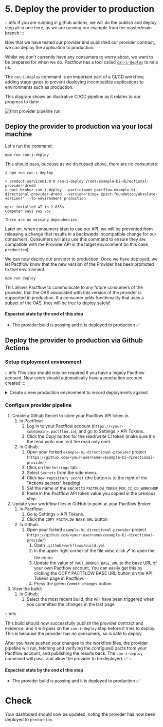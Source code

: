 # 5. Deploy the provider to production

:::info
If you are running in github actions, we will do the publish and deploy step all in one here, as we are running our example from the master/main branch
:::

Now that we have tested our provider and published our provider contract, we can deploy the application to production.

Whilst we don't currently have any consumers to worry about, we want to be prepared for when we do. Pactflow has a tool called [`can-i-deploy`](https://docs.pact.io/pact_broker/can_i_deploy) to help us.

The `can-i-deploy` command is an important part of a CI/CD workflow, adding stage gates to prevent deploying incompatible applications to environments such as production.

This diagram shows an illustrative CI/CD pipeline as it relates to our progress to date:

![first provider pipeline run](../../../../static/workshops/bi-directional/2-bi-directional-provider-pipeline-first-run.png)

## Deploy the provider to production via your local machine

Let's run the command:

`npm run can-i-deploy`

This should pass, because as we discussed above, there are no consumers:

```
$ npm run can-i-deploy

> product-service@1.0.0 can-i-deploy /root/example-bi-directional-provider-dredd
> pact-broker can-i-deploy --pacticipant pactflow-example-bi-directional-provider-dredd --version="$(npx @pact-foundation/absolute-version)" --to-environment production

npx: installed 47 in 2.835s
Computer says yes \o/

There are no missing dependencies
```

Later on, when consumers start to use our API, we will be prevented from releasing a change that results in a backwards incompatible change for our consumers. Consumers will also use this command to ensure they are compatible with the Provider API in the target environment (in this case, `production`).

We can now deploy our provider to production. Once we have deployed, we let Pactflow know that the new version of the Provider has been promoted to that environment:

`npm run deploy`

This allows Pactflow to communicate to any future consumers of the provider, that the OAS associated with this version of the provider is supported in production. If a consumer adds functionality that uses a subset of the OAS, they will be free to deploy safely!

#### Expected state by the end of this step

- The provider build is passing and it is deployed to production ✅
  
## Deploy the provider to production via Github Actions

### Setup deployment environment

:::info
This step should only be required if you have a legacy Pactflow account. New users should automatically have a production account created
:::

<details>
  <summary>Create a new production environment to record deployments against</summary>

  1. Log in to your Pactflow account (`https://<your-subdomain>.pactflow.io`), and go to Settings > Environments.
  2. Click Add Environment
  3. Enter `production` for the name and display name
  4. Check the "this is a production environment" checkbox
  5. Select the default team
  6. Click "Create"

</details>

### Configure provider pipeline

1. Create a Github Secret to store your Pactflow API token in.
   1. In Pactflow:
      1. Log in to your Pactflow account (`https://<your-subdomain>.pactflow.io`), and go to Settings > API Tokens.
      1. Click the Copy button for the read/write CI token (make sure it's the read _write_ one, not the read only one).
   1. In Github:
      1. Open your forked `example-bi-directional-provider` project (`https://github.com/<your-username>/example-bi-directional-provider`)
      1. Click on the `Settings` tab.
      1. Select `Secrets` from the side menu.
      1. Click `New repository secret` (the button is to the right of the "Actions secrets" heading)
      1. Set the name of the secret to `PACTFLOW_TOKEN_FOR_CI_CD_WORKSHOP`
      1. Paste in the Pactflow API token value you copied in the previous step.
2. Update your workflow files in GitHub to point at your Pactflow Broker
   1. In Pactflow:
       1. Go to Settings > API Tokens.
       2. Click the `COPY PACTFLOW BASE URL` button
   2. In Github:
       1. Open your forked `example-bi-directional-provider` project (`https://github.com/<your-username>/example-bi-directional-provider`)
          1. Open `.github/workflows/build.yml`
          2. In the upper right corner of the file view, click 🖊️ to open the file editor.
          3. Update the value of `PACT_BROKER_BASE_URL` to the base URL of your own Pactflow account. You can easily get this by clicking the COPY PACTFLOW BASE URL button on the API Tokens page in Pactflow.
          4. Press the green `Commit changes` button
3. View the build:
   1. In Github:
      1. Select the most recent build, this will have been triggered when you committed the changes in the last page

:::info

This build should now successfully publish the provider contract and evidence, and it will pass on the `can-i-deploy` step before it tries to deploy. This is because the provider has no consumers, so is safe to deploy.

After you have pushed your changes to the workflow files, the provider pipeline will run, fetching and verifying the configured pacts from your Pactflow account, and publishing the results back. The `can-i-deploy` command will pass, and allow the provider to be deployed. ✅
:::

#### Expected state by the end of this step

- The provider build is passing and it is deployed to production ✅

# Check

Your dashboard should now be updated, noting the provider has now been deployed to `production`.
